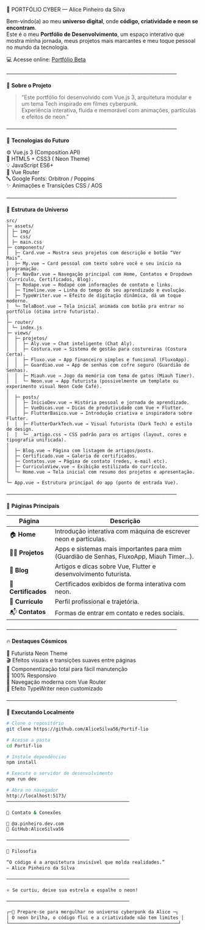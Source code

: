  🌌  PORTFÓLIO CYBER — Alice Pinheiro da Silva 

Bem-vindo(a) ao meu **universo digital**, onde **código, criatividade e neon se encontram**.  
Este é o meu **Portfólio de Desenvolvimento**, um espaço interativo que mostra minha jornada, meus projetos mais marcantes e meu toque pessoal no mundo da tecnologia.  

💻 Acesse online: [Portfólio Beta](https://portiflio-beta.vercel.app/)

─────────────────────────────────────────────

🚀 **Sobre o Projeto**

> "Este portfólio foi desenvolvido com Vue.js 3, arquitetura modular e um tema Tech inspirado em filmes cyberpunk.  
> Experiência interativa, fluida e memorável com animações, partículas e efeitos de neon."

─────────────────────────────────────────────

🧠 **Tecnologias do Futuro**

⚙️ Vue.js 3 (Composition API)  
🎨 HTML5 + CSS3 ( Neon Theme)  
💡 JavaScript ES6+  
🧭 Vue Router  
🔤 Google Fonts: Orbitron / Poppins  
✨ Animações e Transições CSS / AOS  

─────────────────────────────────────────────

🧩 **Estrutura do Universo**
```
src/
├─ assets/
│ ├─ img/
│ └─ css/
│ ├─ main.css
├─ components/
│  ├─ Card.vue → Mostra seus projetos com descrição e botão “Ver Mais”.
│  ├─ My.vue → Card pessoal com texto sobre você e seu início na programação.
│  ├─ NavBar.vue → Navegação principal com Home, Contatos e Dropdown (Currículo, Certificados, Blog).
│  ├─ Rodape.vue → Rodapé com informações de contato e links.
│  ├─ Timeline.vue → Linha do tempo do seu aprendizado e evolução.
│  ├─ TypeWriter.vue → Efeito de digitação dinâmica, dá um toque moderno.
│  └─ TelaBoot.vue → Tela inicial animada com botão pra entrar no portfólio (ótima intro futurista).
│
├─ router/
│ └─ index.js
├─ views/
│  ├─ projetos/
│  │  ├─ Aly.vue → Chat inteligente (Chat Aly).
│  │  ├─ Costura.vue → Sistema de gestão para costureiras (Costura Certa).
│  │  ├─ Fluxo.vue → App financeiro simples e funcional (FluxoApp).
│  │  ├─ Guardiao.vue → App de senhas com cofre seguro (Guardião de Senhas).
│  │  ├─ Miauh.vue → Jogo da memória com tema de gatos (Miauh Timer).
│  │  └─ Neon.vue → App futurista (possivelmente um template ou experimento visual Neon Code Café).
│
│  ├─ posts/
│  │  ├─ InicioDev.vue → História pessoal e jornada de aprendizado.
│  │  ├─ VueDicas.vue → Dicas de produtividade com Vue + Flutter.
│  │  ├─ FlutterBasico.vue → Introdução criativa e inspiradora sobre Flutter.
│  │  ├─ FlutterDarkTech.vue → Visual futurista (Dark Tech) e estilo de design.
│  │  └─ _artigo.css → CSS padrão para os artigos (layout, cores e tipografia unificada).
│
│  ├─ Blog.vue → Página com listagem de artigos/posts.
│  ├─ Certificado.vue → Galeria de certificados.
│  ├─ Contatos.vue → Página de contato (redes, e-mail etc).
│  ├─ CurriculoView.vue → Exibição estilizada do currículo.
│  └─ Home.vue → Tela inicial com resumo dos projetos e apresentação.
│
└─ App.vue → Estrutura principal do app (ponto de entrada Vue).
```
─────────────────────────────────────────────

🌌 **Páginas Principais**

| Página | Descrição |
|--------|------------|
| 🏠 **Home** | Introdução interativa com máquina de escrever neon e partículas. |
| 🧑‍💻 **Projetos** | Apps e sistemas mais importantes para mim (Guardião de Senhas, FluxoApp, Miauh Timer...). |
| 📰 **Blog** | Artigos e dicas sobre Vue, Flutter e desenvolvimento futurista. |
| 📜 **Certificados** | Certificados exibidos de forma interativa com neon. |
| 💼 **Currículo** | Perfil profissional e trajetória. |
| 📬 **Contatos** | Formas de entrar em contato e redes sociais. |

─────────────────────────────────────────────

🔥 **Destaques Cósmicos**

🌈 Futurista Neon Theme  
🎬 Efeitos visuais e transições suaves entre páginas  
🧱 Componentização total para fácil manutenção  
📱 100% Responsivo  
🧭 Navegação moderna com Vue Router  
🪩 Efeito TypeWriter neon customizado  

─────────────────────────────────────────────

🧰 **Executando Localmente**

```bash
# Clone o repositório
git clone https://github.com/AliceSilva56/Portif-lio

# Acesse a pasta
cd Portif-lio

# Instale dependências
npm install

# Execute o servidor de desenvolvimento
npm run dev

# Abra no navegador
http://localhost:5173/
─────────────────────────────────────────────

💬 Contato & Conexões

📧 @a.pinheiro.dev.com
🐙 GitHub:AliceSilva56

─────────────────────────────────────────────

🦾 Filosofia

“O código é a arquitetura invisível que molda realidades.”
— Alice Pinheiro da Silva

─────────────────────────────────────────────

⭐ Se curtiu, deixe sua estrela e espalhe o neon!

─────────────────────────────────────────────

┌─🖖 Prepare-se para mergulhar no universo cyberpunk da Alice ─┐
│ O neon brilha, o código flui e a criatividade não tem limites │
└──────────────────────────────────────────────────────────────┘
